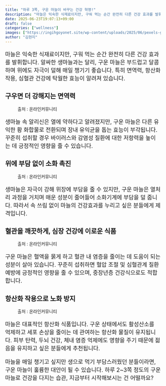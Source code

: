 ```yaml
---
title: "하루 3쪽, 구운 마늘이 바꾸는 건강 혁명!"
description: "마늘은 익숙한 식재료이지만, 구워 먹는 순간 완전히 다른 건강 효과를 발휘합니다. 알싸한 생마늘과는 달리, 구운 마늘은 부드럽고 달콤하며 위에도 자극이 덜해 매일 챙기기 좋습니다. 특히 면역력, 항산화 작용, 심혈관 건강에 탁월한 효능이 알려져 있습니다."
date: 2025-06-23T19:07:13+09:00
draft: false
categories: ["wellness"]
images: ["https://ingihgoyonet.site/wp-content/uploads/2025/06/pexels-geraud-pfeiffer-6605641-1-683x1024.jpg", "https://ingihgoyonet.site/wp-content/uploads/2025/06/pexels-rdne-10432389-1024x683.jpg", "https://ingihgoyonet.site/wp-content/uploads/2025/06/pexels-roman-odintsov-6585293-1024x683.jpg", "https://ingihgoyonet.site/wp-content/uploads/2025/06/pexels-karolina-grabowska-4022190-1024x683.jpg"]
author: "김현지"
---
```


<p style="font-size:18px">마늘은 익숙한 식재료이지만, 구워 먹는 순간 완전히 다른 건강 효과를 발휘합니다. 알싸한 생마늘과는 달리, 구운 마늘은 부드럽고 달콤하며 위에도 자극이 덜해 매일 챙기기 좋습니다. 특히 면역력, 항산화 작용, 심혈관 건강에 탁월한 효능이 알려져 있습니다.</p> <h2 >구우면 더 강해지는 면역력</h2> <figure ><img src="https://ingihgoyonet.site/wp-content/uploads/2025/06/pexels-geraud-pfeiffer-6605641-1-683x1024.jpg" alt="" style="aspect-ratio:16/9;object-fit:cover"/><figcaption >출처 : 온라인커뮤니티</figcaption></figure> <p style="font-size:18px">생마늘 속 알리신은 열에 약하다고 알려졌지만, 구운 마늘은 다른 유익한 황 화합물로 전환되며 장내 유익균을 돕는 효능이 부각됩니다. 꾸준히 섭취할 경우 바이러스와 감염성 질환에 대한 저항력을 높이는 데 긍정적인 영향을 줄 수 있습니다.</p> <h2 >위에 부담 없이 소화 촉진</h2> <figure ><img src="https://ingihgoyonet.site/wp-content/uploads/2025/06/pexels-rdne-10432389-1024x683.jpg" alt="" style="aspect-ratio:16/9;object-fit:cover"/><figcaption >출처 : 온라인커뮤니티</figcaption></figure> <p style="font-size:18px">생마늘은 자극이 강해 위장에 부담을 줄 수 있지만, 구운 마늘은 열처리 과정을 거치며 매운 성분이 줄어들어 소화기계에 부담을 덜 줍니다. 따라서 속 쓰림 없이 마늘의 건강효과를 누리고 싶은 분들에게 제격입니다.</p> <h2 >혈관을 깨끗하게, 심장 건강에 이로운 식품</h2> <figure ><img src="https://ingihgoyonet.site/wp-content/uploads/2025/06/pexels-roman-odintsov-6585293-1024x683.jpg" alt="" style="aspect-ratio:16/9;object-fit:cover"/><figcaption >출처 : 온라인커뮤니티</figcaption></figure> <p style="font-size:18px">구운 마늘은 혈액을 묽게 하고 혈관 내 염증을 줄이는 데 도움이 되는 성분이 살아 있습니다. 꾸준히 섭취하면 혈압 조절 및 심혈관계 질환 예방에 긍정적인 영향을 줄 수 있으며, 중장년층 건강식으로도 적합합니다.</p> <h2 >항산화 작용으로 노화 방지</h2> <figure ><img src="https://ingihgoyonet.site/wp-content/uploads/2025/06/pexels-karolina-grabowska-4022190-1024x683.jpg" alt="" style="aspect-ratio:16/9;object-fit:cover"/><figcaption >출처 : 온라인커뮤니티</figcaption></figure> <p style="font-size:18px">마늘은 대표적인 항산화 식품입니다. 구운 상태에서도 활성산소를 억제하고 세포 손상을 줄이는 데 관여하는 항산화 물질이 유지됩니다. 피부 탄력, 두뇌 건강, 체내 염증 억제에도 영향을 주기 때문에 젊음을 유지하고 싶은 분들에게 추천됩니다.</p> <p style="font-size:18px">마늘을 매일 챙기고 싶지만 생으로 먹기 부담스러웠던 분들이라면, 구운 마늘이 훌륭한 대안이 될 수 있습니다. 하루 2~3쪽 정도의 구운 마늘로 건강을 다지는 습관, 지금부터 시작해보시는 건 어떨까요?</p>